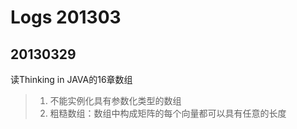 Logs 201303
===========

20130329
--------
读Thinking in JAVA的16章数组
> 1. 不能实例化具有参数化类型的数组
> 1. 粗糙数组：数组中构成矩阵的每个向量都可以具有任意的长度
